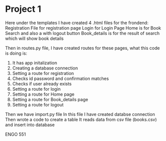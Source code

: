 # Project 1
Here under the templates I have created 4 .html files for the frondend:
Registration File for registration page
Login for Login Page
Home is for Book Search and also a with logout button
Book_details is for the result of search which will show book details

Then in routes.py file, I have created routes for these pages, what this code is doing is:
1. It has app initalization
2. Creating a database connection
3. Setting a route for registration
4. Checks id password and confirmation matches
5. Checks if user already exists
6. Setting a route for login
7. Setting a route for Home page
8. Setting a route for Book_details page
9. Setting a route for logout

Then we have import.py file
In this file I have created databse connection
Then wrote a code to create a table
It reads data from csv file (books.csv) and insert into database


ENGO 551